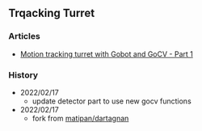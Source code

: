 ## Trqacking Turret


### Articles
- [Motion tracking turret with Gobot and GoCV - Part 1](https://blog.matiaspan.dev/posts/motion-tracking-turret-with-gobot-and-gocv/)


### History
- 2022/02/17
    - update detector part to use new gocv functions
- 2022/02/17
    - fork from [matipan/dartagnan](https://github.com/matipan/dartagnan)
